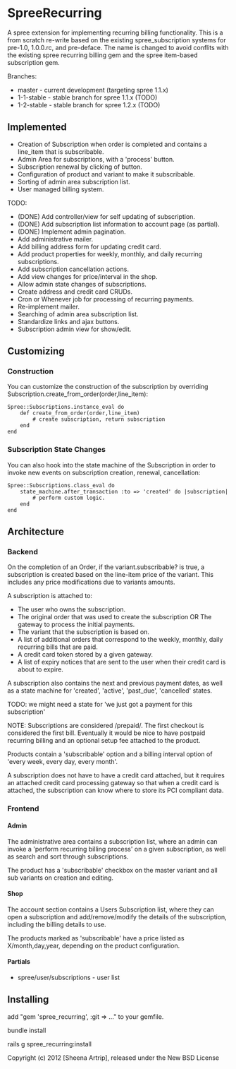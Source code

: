 SpreeRecurring
==============

A spree extension for implementing recurring billing functionality. This is a
from scratch re-write based on the existing spree\_subscription systems for
pre-1.0, 1.0.0.rc, and pre-deface. The name is changed to avoid
conflits with the existing spree recurring billing gem and the spree
item-based subscription gem.

Branches: 

 * master - current development (targeting spree 1.1.x)
 * 1-1-stable - stable branch for spree 1.1.x (TODO)
 * 1-2-stable - stable branch for spree 1.2.x (TODO)

Implemented
-----------

 * Creation of Subscription when order is completed and contains a line\_item that is subscribable.
 * Admin Area for subscriptions, with a 'process' button.
 * Subscription renewal by clicking of button.
 * Configuration of product and variant to make it subscribable.
 * Sorting of admin area subscription list.
 * User managed billing system.

TODO:

 * (DONE) Add controller/view for self updating of subscription. 
 * (DONE) Add subscription list information to account page (as partial).
 * (DONE) Implement admin pagination.
 * Add administrative mailer.
 * Add billing address form for updating credit card.
 * Add product properties for weekly, monthly, and daily recurring subscriptions.
 * Add subscription cancellation actions.
 * Add view changes for price/interval in the shop.
 * Allow admin state changes of subscriptions.
 * Create address and credit card CRUDs.
 * Cron or Whenever job for processing of recurring payments.
 * Re-implement mailer.
 * Searching of admin area subscription list.
 * Standardize links and ajax buttons.
 * Subscription admin view for show/edit.

Customizing
-----------

### Construction ###

You can customize the construction of the subscription by overriding
Subscription.create\_from\_order(order,line\_item):

    Spree::Subscriptions.instance_eval do
        def create_from_order(order,line_item)
            # create subscription, return subscription
        end
    end

### Subscription State Changes ###

You can also hook into the state machine of the Subscription in
order to invoke new events on subscription creation, renewal, cancellation:

    Spree::Subscriptions.class_eval do
        state_machine.after_transaction :to => 'created' do |subscription|
            # perform custom logic.
        end
    end

Architecture
------------

### Backend ###

On the completion of an Order, if the variant.subscribable? is true, a
subscription is created based on the line-item price of the variant. This includes
any price modifications due to variants amounts.

A subscription is attached to:

 * The user who owns the subscription.
 * The original order that was used to create the subscription OR The gateway to process the initial payments.
 * The variant that the subscription is based on.
 * A list of additional orders that correspond to the weekly, monthly, daily recurring bills that are paid.
 * A credit card token stored by a given gateway.
 * A list of expiry notices that are sent to the user when their credit card is about to expire.

A subscription also contains the next and previous payment dates, as well as a state machine for
'created', 'active', 'past\_due', 'cancelled' states.

TODO: we might need a state for 'we just got a payment for this subscription'

NOTE: Subscriptions are considered /prepaid/. The first checkout is considered the first bill. Eventually
it would be nice to have postpaid recurring billing and an optional setup fee attached to the product.

Products contain a 'subscribable' option and a billing interval option of 'every week, every day, every month'.

A subscription does not have to have a credit card attached, but it requires an attached credit card processing
gateway so that when a credit card is attached, the subscription can know where to store its PCI compliant data.

### Frontend ####

#### Admin ####

The administrative area contains a subscription list, where an admin can invoke a 'perform recurring billing process'
on a given subscription, as well as search and sort through subscriptions.

The product has a 'subscribable' checkbox on the master variant and all sub variants on creation and editing.

#### Shop ####

The account section contains a Users Subscription list, where they can open a subscription and add/remove/modify
the details of the subscription, including the billing details to use.

The products marked as 'subscribable' have a price listed as X/month,day,year, depending on the product configuration.

#### Partials ####

 * spree/user/subscriptions - user list

Installing
----------

add "gem 'spree\_recurring', :git => ..." to your gemfile.

bundle install

rails g spree\_recurring:install

Copyright (c) 2012 [Sheena Artrip], released under the New BSD License
